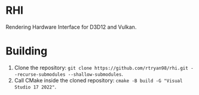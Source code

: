 # RHI
Rendering Hardware Interface for D3D12 and Vulkan.

# Building
1. Clone the repository: `git clone https://github.com/rtryan98/rhi.git --recurse-submodules --shallow-submodules`.
2. Call CMake inside the cloned repository: `cmake -B build -G "Visual Studio 17 2022"`.
